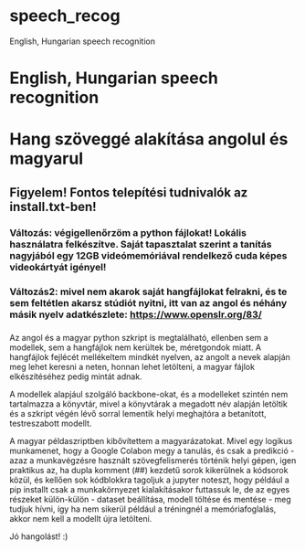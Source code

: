 # speech_recog
English, Hungarian speech recognition

# English, Hungarian speech recognition
# Hang szöveggé alakítása angolul és magyarul

## Figyelem! Fontos telepítési tudnivalók az install.txt-ben!

### Változás: végigellenőrzöm a python fájlokat! Lokális használatra felkészítve. Saját tapasztalat szerint a tanítás nagyjából egy 12GB videómemóriával rendelkező cuda képes videokártyát igényel!
### Változás2: mivel nem akarok saját hangfájlokat felrakni, és te sem feltétlen akarsz stúdiót nyitni, itt van az angol és néhány másik nyelv adatkészlete: https://www.openslr.org/83/
###

Az angol és a magyar python szkript is megtalálható, ellenben sem a modellek, sem a hangfájlok nem kerültek be, méretgondok miatt.
A hangfájlok fejlécét mellékeltem mindkét nyelven, az angolt a nevek alapján meg lehet keresni a neten, honnan lehet letölteni, a magyar fájlok elkészítéséhez pedig mintát adnak.

A modellek alapjául szolgáló backbone-okat, és a modelleket szintén nem tartalmazza a könyvtár, mivel a könyvtárak a megadott név alapján letöltik és a szkript végén lévő sorral lementik helyi meghajtóra a betanított, testreszabott modellt.

A magyar példaszriptben kibővítettem a magyarázatokat. Mivel egy logikus munkamenet, hogy a Google Colabon megy a tanulás, és csak a predikció - azaz a munkavégzésre használt szövegfelismerés történik helyi gépen, igen praktikus az, ha dupla komment (##) kezdetű sorok kikerülnek a kódsorok közül, és kellően sok kódblokkra tagoljuk a jupyter noteszt, hogy például a pip installt csak a munkakörnyezet kialakításakor futtassuk le, de az egyes részeket külön-külön - dataset beállítása, modell töltése és mentése - meg tudjuk hívni, így ha nem sikerül például a tréningnél a memóriafoglalás, akkor nem kell a modellt újra letölteni.

Jó hangolást! :)
